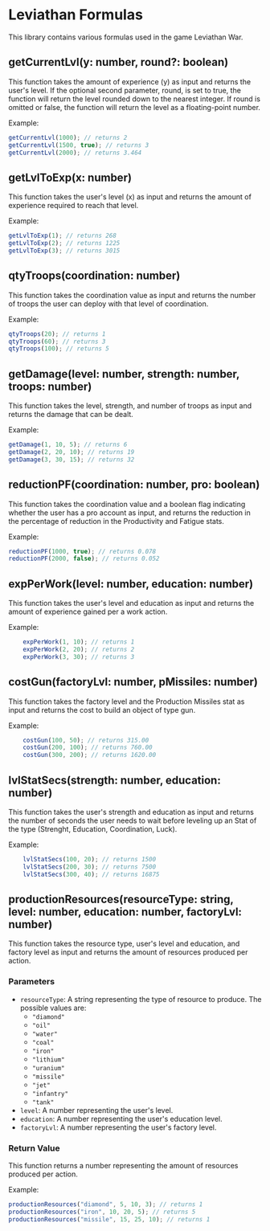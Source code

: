 # Leviathan Formulas

This library contains various formulas used in the game Leviathan War.

## getCurrentLvl(y: number, round?: boolean)

This function takes the amount of experience (y) as input and returns the user's level. If the optional second parameter, round, is set to true, the function will return the level rounded down to the nearest integer. If round is omitted or false, the function will return the level as a floating-point number.

Example:

```javascript
getCurrentLvl(1000); // returns 2
getCurrentLvl(1500, true); // returns 3
getCurrentLvl(2000); // returns 3.464
```
## getLvlToExp(x: number)

This function takes the user's level (x) as input and returns the amount of experience required to reach that level.

Example:

```javascript
getLvlToExp(1); // returns 268
getLvlToExp(2); // returns 1225
getLvlToExp(3); // returns 3015
```

## qtyTroops(coordination: number)
This function takes the coordination value as input and returns the number of troops  the user can deploy with that level of coordination.

Example:

```javascript
qtyTroops(20); // returns 1
qtyTroops(60); // returns 3
qtyTroops(100); // returns 5
```

## getDamage(level: number, strength: number, troops: number)

This function takes the level, strength, and number of troops as input and returns the damage that can be dealt.

Example:

```javascript
getDamage(1, 10, 5); // returns 6
getDamage(2, 20, 10); // returns 19
getDamage(3, 30, 15); // returns 32
```

## reductionPF(coordination: number, pro: boolean)

This function takes the coordination value and a boolean flag indicating whether the user has a pro account as input, and returns the reduction in the percentage of reduction in the Productivity and Fatigue stats.

Example:

```javascript
reductionPF(1000, true); // returns 0.078
reductionPF(2000, false); // returns 0.052
```

## expPerWork(level: number, education: number)

This function takes the user's level and education as input and returns the amount of experience gained per a work action.

Example:

```javascript
    expPerWork(1, 10); // returns 1
    expPerWork(2, 20); // returns 2
    expPerWork(3, 30); // returns 3
```

## costGun(factoryLvl: number, pMissiles: number)

This function takes the factory level and the Production Missiles stat as input and returns the cost to build an object of type gun.

Example:

```javascript
    costGun(100, 50); // returns 315.00
    costGun(200, 100); // returns 760.00
    costGun(300, 200); // returns 1620.00
```

## lvlStatSecs(strength: number, education: number)

This function takes the user's strength and education as input and returns the number of seconds the user needs to wait before leveling up an Stat of the type (Strenght, Education, Coordination, Luck).

Example:

```javascript
    lvlStatSecs(100, 20); // returns 1500
    lvlStatSecs(200, 30); // returns 7500
    lvlStatSecs(300, 40); // returns 16875
```

## productionResources(resourceType: string, level: number, education: number, factoryLvl: number)

This function takes the resource type, user's level and education, and factory level as input and returns the amount of resources produced per action.

### Parameters
- `resourceType`: A string representing the type of resource to produce. The possible values are:
    - `"diamond"`
    - `"oil"`
    - `"water"`
    - `"coal"`
    - `"iron"`
    - `"lithium"`
    - `"uranium"`
    - `"missile"`
    - `"jet"`
    - `"infantry"`
    - `"tank"`
- `level`: A number representing the user's level.
- `education`: A number representing the user's education level.
- `factoryLvl`: A number representing the user's factory level.

### Return Value

This function returns a number representing the amount of resources produced per action.

Example:

```javascript
productionResources("diamond", 5, 10, 3); // returns 1
productionResources("iron", 10, 20, 5); // returns 5
productionResources("missile", 15, 25, 10); // returns 1
```
